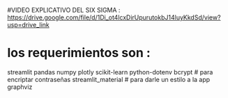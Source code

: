 #VIDEO EXPLICATIVO DEL SIX SIGMA  : https://drive.google.com/file/d/1Di_ot4lcxDirUpurutokbJ14luyKkdSd/view?usp=drive_link
# los requerimientos son : 
streamlit
pandas
numpy
plotly
scikit-learn
python-dotenv
bcrypt # para encriptar contraseñas
streamlit_material # para darle un estilo a la app
graphviz
